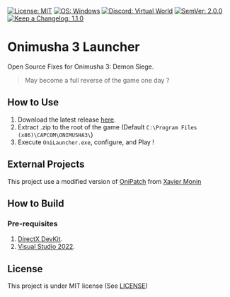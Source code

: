 [![License: MIT](https://img.shields.io/badge/License-MIT-A31F34.svg)](https://github.com/Virtual-World-RE/O3RE/blob/master/LICENSE)
[![OS: Windows](https://img.shields.io/badge/OS-Windows-97CA00.svg)](https://img.shields.io/badge/OS-Windows-97CA00.svg)
[![Discord: Virtual World](https://img.shields.io/discord/322510885799198722.svg?label=Virtual%20World&logo=discord&logoColor=ffffff&color=7389D8&labelColor=6A7EC2)](https://discord.gg/UTVkc98p7P)
[![SemVer: 2.0.0](https://img.shields.io/badge/SemVer-2.0.0-3F4551.svg)](https://github.com/Virtual-World-RE/O3RE/blob/master/SEMVER.md)
[![Keep a Changelog: 1.1.0](https://img.shields.io/badge/Keep%20a%20changelog-1.1.0-f25d30.svg)](https://github.com/Virtual-World-RE/O3RE/blob/master/CHANGELOG.md)

# Onimusha 3 Launcher
Open Source Fixes for Onimusha 3: Demon Siege.
> May become a full reverse of the game one day ?


## How to Use

1. Download the latest release [here](https://github.com/Virtual-World-RE/O3RE/releases/latest/).
2. Extract .zip to the root of the game (Default ``C:\Program Files (x86)\CAPCOM\ONIMUSHA3\``) <!-- Or use our smart exe installer -->
3. Execute ``OniLauncher.exe``, configure, and Play !


## External Projects

This project use a modified version of [OniPatch](https://github.com/xaviermonin/Onimusha3Patch/tree/master/src/OniPatch) from [Xavier Monin](https://github.com/xaviermonin)


## How to Build

### Pre-requisites

1. [DirectX DevKit](https://www.microsoft.com/en-us/download/details.aspx?id=6812).
2. [Visual Studio 2022](https://visualstudio.microsoft.com/fr/free-developer-offers/).


## License

This project is under MIT license (See [LICENSE](https://github.com/Virtual-World-RE/O3RE/blob/master/LICENSE))

